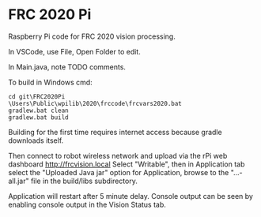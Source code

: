 FRC 2020 Pi
===========

Raspberry Pi code for FRC 2020 vision processing.

In VSCode, use File, Open Folder to edit.

In Main.java, note TODO comments.

To build in Windows cmd:

```
cd git\FRC2020Pi
\Users\Public\wpilib\2020\frccode\frcvars2020.bat
gradlew.bat clean
gradlew.bat build
```

Building for the first time requires internet access because gradle downloads itself.


Then connect to robot wireless network and upload via the rPi web dashboard http://frcvision.local
Select "Writable",
then in Application tab select the "Uploaded Java jar" option for Application,
browse to the "...-all.jar" file in the build/libs subdirectory.

Application will restart after 5 minute delay.
Console output can be seen by enabling console output in the Vision Status tab.
